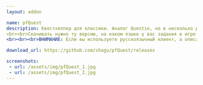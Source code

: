 ```yaml
---
layout: addon

name: pfQuest
description: Квестхелпер для классики. Аналог Questie, но в несколько раз лучше. Оставляет отметки на карте мира, тем самым указывая вам, куда следует бежать для выполнения того или иного задания. На данный момент интерфейс на английском, как автор сделает возможность перевода мы сразу же переведем.
<br><br>Скачивать нужно ту версию, на каком языке у вас задания в игре! Если задания на русском - скачивать версию ruRU.
<br><br><br>ВНИМАНИЕ: Если вы используете русскоязычный клиент, а описание заданий у вас на АНГЛИЙСКОМ ЯЗЫКЕ, то скачивать необходимо версию noLoc!

download_url: https://github.com/shagu/pfQuest/releases

screenshots:
 - url: /assets/img/pfQuest_1.jpg
 - url: /assets/img/pfQuest_2.jpg
---
```

